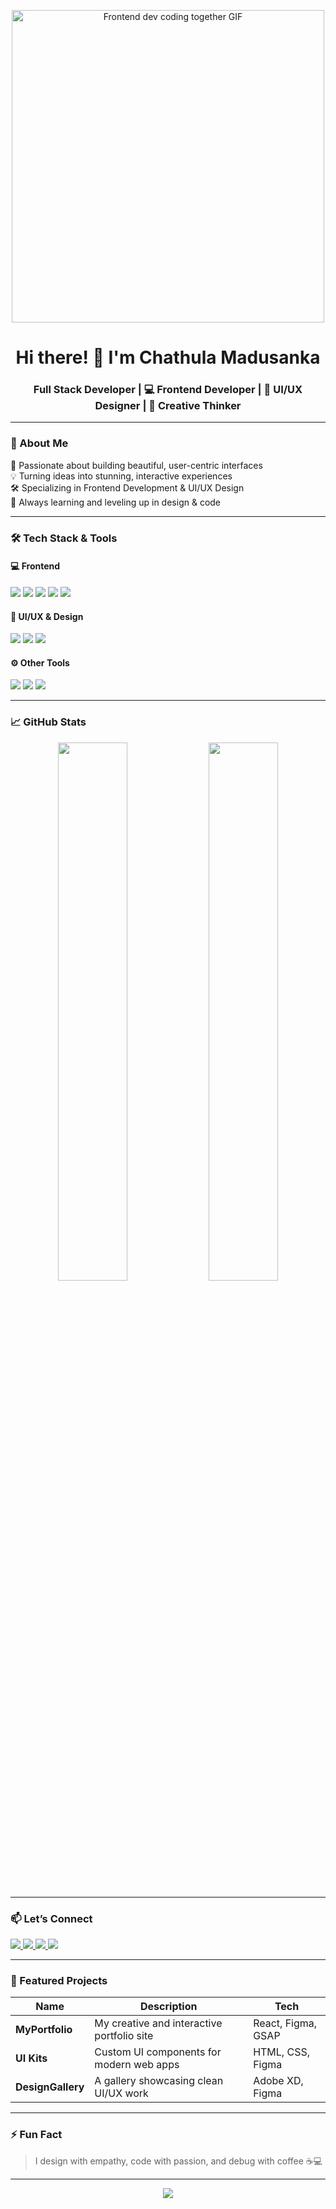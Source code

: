 <!-- Header Banner -->
<p align="center">
  <img src="https://media.giphy.com/media/qgQUggAC3Pfv687qPC/giphy.gif" width="500" alt="Frontend dev coding together GIF" />
</p>

<h1 align="center">Hi there! 👋 I'm Chathula Madusanka</h1>
<h3 align="center">Full Stack Developer | 💻 Frontend Developer | 🎨 UI/UX Designer | 🚀 Creative Thinker</h3>

---

### 🚀 About Me

🌟 Passionate about building beautiful, user-centric interfaces  
💡 Turning ideas into stunning, interactive experiences  
🛠️ Specializing in Frontend Development & UI/UX Design  
🎯 Always learning and leveling up in design & code

---

### 🛠️ Tech Stack & Tools

#### 💻 Frontend
<p align="left">
  <img src="https://img.shields.io/badge/-HTML5-E34F26?style=flat&logo=html5&logoColor=white"/>
  <img src="https://img.shields.io/badge/-CSS3-1572B6?style=flat&logo=css3&logoColor=white"/>
  <img src="https://img.shields.io/badge/-JavaScript-F7DF1E?style=flat&logo=javascript&logoColor=black"/>
  <img src="https://img.shields.io/badge/-React-61DAFB?style=flat&logo=react&logoColor=black"/>
  <img src="https://img.shields.io/badge/-TailwindCSS-38B2AC?style=flat&logo=tailwind-css&logoColor=white"/>
</p>

#### 🎨 UI/UX & Design
<p align="left">
  <img src="https://img.shields.io/badge/-Figma-F24E1E?style=flat&logo=figma&logoColor=white"/>
  <img src="https://img.shields.io/badge/-AdobeXD-FF61F6?style=flat&logo=adobe-xd&logoColor=white"/>
  <img src="https://img.shields.io/badge/-Canva-00C4CC?style=flat&logo=canva&logoColor=white"/>
</p>

#### ⚙️ Other Tools
<p align="left">
  <img src="https://img.shields.io/badge/-Git-F05032?style=flat&logo=git&logoColor=white"/>
  <img src="https://img.shields.io/badge/-VSCode-007ACC?style=flat&logo=visual-studio-code&logoColor=white"/>
  <img src="https://img.shields.io/badge/-Notion-000000?style=flat&logo=notion&logoColor=white"/>
</p>

---

### 📈 GitHub Stats

<p align="center">
  <img src="https://github-readme-stats.vercel.app/api?username=yourusername&show_icons=true&theme=radical" width="47%"/>
  <img src="https://github-readme-streak-stats.herokuapp.com/?user=yourusername&theme=radical" width="47%"/>
</p>

---

### 📫 Let’s Connect

<p align="left">
  <a href="https://www.linkedin.com/in/yourlinkedin/" target="_blank">
    <img src="https://img.shields.io/badge/-LinkedIn-0077B5?style=flat&logo=linkedin&logoColor=white"/>
  </a>
  <a href="mailto:youremail@example.com">
    <img src="https://img.shields.io/badge/-Gmail-D14836?style=flat&logo=gmail&logoColor=white"/>
  </a>
  <a href="https://www.instagram.com/yourdesignpage/" target="_blank">
    <img src="https://img.shields.io/badge/-Instagram-E4405F?style=flat&logo=instagram&logoColor=white"/>
  </a>
  <a href="https://yourportfolio.com/" target="_blank">
    <img src="https://img.shields.io/badge/-Portfolio-000?style=flat&logo=firefox&logoColor=white"/>
  </a>
</p>

---

### 🌟 Featured Projects

| Name | Description | Tech |
|------|-------------|------|
| **MyPortfolio** | My creative and interactive portfolio site | React, Figma, GSAP |
| **UI Kits** | Custom UI components for modern web apps | HTML, CSS, Figma |
| **DesignGallery** | A gallery showcasing clean UI/UX work | Adobe XD, Figma |

---

### ⚡ Fun Fact

> I design with empathy, code with passion, and debug with coffee ☕💻

---

<!-- Footer -->
<p align="center">
  <img src="https://readme-typing-svg.herokuapp.com?font=Fira+Code&size=20&pause=1000&color=F7C35C&center=true&vCenter=true&width=435&lines=Let's+Build+Something+Beautiful!;Design.+Code.+Create."/>
</p>
